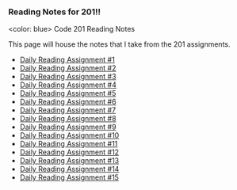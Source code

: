 ### Reading Notes for 201!!
<color: blue> Code 201 Reading Notes

This page will house the notes that I take from the 201 assignments.
    <ul>
        <li><a href="/RL1">Daily Reading Assignment #1</a></li>
        <li>[Daily Reading Assignment #2](/RL2)</li>
        <li>[Daily Reading Assignment #3](/RL3)</li>
        <li>[Daily Reading Assignment #4](/RL4)</li>
        <li>[Daily Reading Assignment #5](/RL5)</li>
        <li>[Daily Reading Assignment #6](/RL6)</li>
        <li>[Daily Reading Assignment #7](/RL7)</li>
        <li>[Daily Reading Assignment #8](/RL8)</li>
        <li>[Daily Reading Assignment #9](/RL9)</li>
        <li>[Daily Reading Assignment #10](/RL10)</li>
        <li>[Daily Reading Assignment #11](/RL11)</li>
        <li>[Daily Reading Assignment #12](/RL12)</li>
        <li>[Daily Reading Assignment #13](/RL13)</li>
        <li>[Daily Reading Assignment #14](/RL14)</li>
        <li>[Daily Reading Assignment #15](/RL15)</li>
    </ul>
